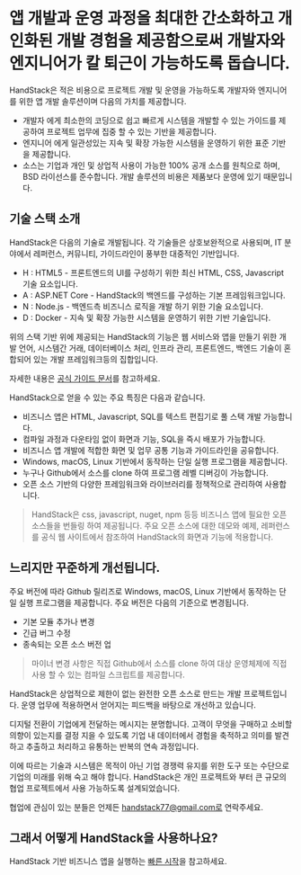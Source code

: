 # 앱 개발과 운영 과정을 최대한 간소화하고 개인화된 개발 경험을 제공함으로써 개발자와 엔지니어가 칼 퇴근이 가능하도록 돕습니다.

HandStack은 적은 비용으로 프로젝트 개발 및 운영을 가능하도록 개발자와 엔지니어를 위한 앱 개발 솔루션이며 다음의 가치를 제공합니다.

* 개발자 에게 최소한의 코딩으로 쉽고 빠르게 시스템을 개발할 수 있는 가이드를 제공하여 프로젝트 업무에 집중 할 수 있는 기반을 제공합니다.
* 엔지니어 에게 일관성있는 지속 및 확장 가능한 시스템을 운영하기 위한 표준 기반을 제공합니다.
* 소스는 기업과 개인 및 상업적 사용이 가능한 100% 공개 소스를 원칙으로 하며, BSD 라이선스를 준수합니다. 개발 솔루션의 비용은 제품보다 운영에 있기 때문입니다.

## 기술 스택 소개

HandStack은 다음의 기술로 개발됩니다. 각 기술들은 상호보완적으로 사용되며, IT 분야에서 레퍼런스, 커뮤니티, 가이드라인이 풍부한 대중적인 기반입니다.

* H : HTML5 - 프론트엔드의 UI를 구성하기 위한 최신 HTML, CSS, Javascript 기술 요소입니다.
* A : ASP.NET Core - HandStack의 백엔드를 구성하는 기본 프레임워크입니다.
* N : Node.js - 백엔드측 비즈니스 로직을 개발 하기 위한 기술 요소입니다.
* D : Docker - 지속 및 확장 가능한 시스템을 운영하기 위한 기반 기술입니다.

위의 스택 기반 위에 제공되는 HandStack의 기능은 웹 서비스와 앱을 만들기 위한 개발 언어, 시스템간 거래, 데이터베이스 처리, 인프라 관리, 프론트엔드, 백엔드 기술이 혼합되어 있는 개발 프레임워크등의 집합입니다.

자세한 내용은 [공식 가이드 문서](https://handstack.kr)를 참고하세요.

HandStack으로 얻을 수 있는 주요 특징은 다음과 같습니다.

* 비즈니스 앱은 HTML, Javascript, SQL를 텍스트 편집기로 풀 스택 개발 가능합니다.
* 컴파일 과정과 다운타임 없이 화면과 기능, SQL을 즉시 배포가 가능합니다.
* 비즈니스 앱 개발에 적합한 화면 및 업무 공통 기능과 가이드라인을 공유합니다.
* Windows, macOS, Linux 기반에서 동작하는 단일 실행 프로그램을 제공합니다.
* 누구나 Github에서 소스를 clone 하여 프로그램 레벨 디버깅이 가능합니다.
* 오픈 소스 기반의 다양한 프레임워크와 라이브러리를 정책적으로 관리하여 사용합니다.

> HandStack은 css, javascript, nuget, npm 등등 비즈니스 앱에 필요한 오픈 소스들을 번들링 하여 제공됩니다. 주요 오픈 소스에 대한 데모와 예제, 레퍼런스를 공식 웹 사이트에서 참조하여 HandStack의 화면과 기능에 적용합니다.

## 느리지만 꾸준하게 개선됩니다.

주요 버전에 따라 Github 릴리즈로 Windows, macOS, Linux 기반에서 동작하는 단일 실행 프로그램을 제공합니다. 주요 버전은 다음의 기준으로 변경됩니다.

* 기본 모듈 추가나 변경
* 긴급 버그 수정
* 종속되는 오픈 소스 버전 업

> 마이너 변경 사항은 직접 Github에서 소스를 clone 하여 대상 운영체제에 직접 사용 할 수 있는 컴파일 스크립트를 제공합니다.

HandStack은 상업적으로 제한이 없는 완전한 오픈 소스로 만드는 개발 프로젝트입니다. 운영 업무에 적용하면서 얻어지는 피드백을 바탕으로 개선하고 있습니다. 

디지털 전환이 기업에게 전달하는 메시지는 분명합니다. 고객이 무엇을 구매하고 소비할 의향이 있는지를 결정 지을 수 있도록 기업 내 데이터에서 경험을 축적하고 의미를 발견하고 추출하고 처리하고 유통하는 반복의 연속 과정입니다.

이에 따르는 기술과 시스템은 목적이 아닌 기업 경쟁력 유지를 위한 도구 또는 수단으로 기업의 미래를 위해 숙고 해야 합니다. HandStack은 개인 프로젝트와 부터 큰 규모의 협업 프로젝트에서 사용 가능하도록 설계되었습니다.

협업에 관심이 있는 분들은 언제든 handstack77@gmail.com로 연락주세요.

## 그래서 어떻게 HandStack을 사용하나요?

HandStack 기반 비즈니스 앱을 실행하는 [빠른 시작](https://handstack.kr/docs/startup/%EB%B9%A0%EB%A5%B8-%EC%8B%9C%EC%9E%91)을 참고하세요.
